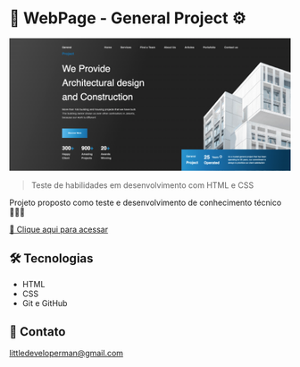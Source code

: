 # 🚀 WebPage - General Project ⚙️

![preview](./.github/preview.png)

> Teste de habilidades em desenvolvimento com HTML e CSS

Projeto proposto como teste e desenvolvimento de conhecimento técnico 👨🏻‍💻

[🔗 Clique aqui para acessar](https://littleprogrammerman.github.io/webpage-general-project/)

## 🛠 Tecnologias

- HTML
- CSS
- Git e GitHub

## 💜 Contato

littledeveloperman@gmail.com